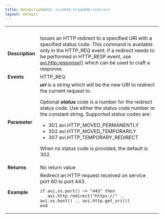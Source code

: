 ```yaml
---
title: DataScript&#58; avi&#46;http&#46;redirect
layout: default
---
```

<table class="table table-hover table table-bordered table-hover">  
<tbody>       
<tr>   
<td><span style="color: white; font-size: medium;"><strong>Function</strong></span></td>
<td><span style="color: white;"><b>avi.http.redirect( uri [,status] )</b></span></td>
</tr>
<tr>   
<td><span style="font-size: medium;"><strong>Description</strong></span></td>
<td>Issues an HTTP redirect to a specified URI with a specified status code. This command is available only in the HTTP_REQ event. If a redirect needs to be performed in HTTP_RESP event, use <a href="datascript-avi-http-response">avi.http.response()</a> which can be used to craft a response.</td>
</tr>
<tr>   
<td><span style="font-size: medium;"><strong>Events</strong></span></td>
<td>HTTP_REQ</td>
</tr>
<tr>   
<td><span style="font-size: medium;"><strong>Parameter</strong></span></td>
<td><strong><em>uri</em> </strong>is a string which will be the new URI to redirect the current request to.<p></p> <p>Optional <em><strong>status</strong> </em>code is a number for the redirect status code. Use either the status code number or the constant string. Supported status codes are:</p> 
<ul> 
 <li> 301 avi.HTTP_MOVED_PERMANENTLY</li> 
 <li> 302 avi.HTTP_MOVED_TEMPORARILY</li> 
 <li> 307 avi.HTTP_TEMPORARY_REDIRECT</li> 
</ul> <p>When no status code is provided, the default is 302.</p></td>
</tr>
<tr>   
<td><span style="font-size: medium;"><strong>Returns</strong></span></td>
<td>No return value</td>
</tr>
<tr>   
<td><span style="font-size: medium;"><strong>Example</strong></span></td>
<td>Redirect an HTTP request received on service port 80 to port 443.<br> 
<!-- Crayon Syntax Highlighter v2.7.1 --> <pre><code class="language-lua">if avi.vs.port() ~= "443" then
   avi.http.redirect("https://" .. avi.vs.host() .. avi.http.get_uri())
end</code></pre> 
<!-- [Format Time: 0.0039 seconds] --></td>
</tr>
</tbody>
</table> 